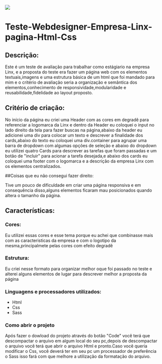 ![](https://github.com/evandroid95/Teste-Webdesigner-Empresa-Linx-pagina-Html-Css/blob/master/Gif_Linx%5B1%5D.gif)
# Teste-Webdesigner-Empresa-Linx-pagina-Html-Css

## Descrição:

Este é um teste de avaliação para trabalhar como estágiario na empresa Linx, e a proposta do teste era fazer um página web com os elementos textuais,imagens e uma estrutura básica de um html que foi mandado para mim e o critério de avaliação seria a organização e semântica dos elementos,conhecimento de responsividade,modularidade e reusabilidade,fidelidade ao layout proposto.


## Critério de criação:

No início da página eu criei uma Header com as cores em degradê para referenciar a logomarca da Linx e dentro da Header eu coloquei o input no lado direito da tela para fazer buscas na página,abaixo da header eu adicionei uma div para colocar um texto e descrever a finalidade dos cards,abaixo do texto eu coloquei uma div.container para agrupar uma barra de dropdown com algumas opções de seleção e abaixo do dropdown eu utilizei quatro Cards para descrever as tarefas que foram passadas e um botão de "incluir" para acionar a tarefa desejada,e abaixo dos cards eu coloquei uma footer com o logomarca e a descrição da empresa Linx com os elementos centralizados.

##Coisas que eu não consegui fazer direito:

Tive um pouco de dificuldade em criar uma página responsiva e em consequência disso,alguns elementos ficaram mau posicionados quando altera o tamanho da página.

## Características:

### Cores:

 Eu utilizei essas cores e esse tema porque eu achei que combinasse mais com as caracteristicas da empresa e com o logotipo da mesma,principalmete pelas cores com efeito degradê 

### Estrutura:

 Eu criei nesse formato para organizar melhor oque foi passado no teste e alterei alguns elementos de lugar para descrever melhor a proposta da página

### Linguagens e processadores utilizados:

- Html
- Css
- Sass

### Como abrir o projeto

Após fazer o dowload do projeto através do botão "Code" você terá que descompactar o arquivo em algum local do seu pc,depois de descompactar o arquivo você terá que abrir o arquivo Html e pronto.Caso você queria modificar o Css, você deverá ter em seu pc um processador de preferência o Sass isso fará com que melhore a utilização da formatação do arquivo.
